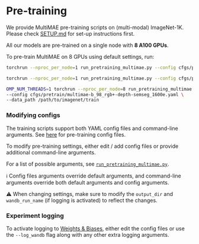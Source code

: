 # Pre-training

We provide MultiMAE pre-training scripts on (multi-modal) ImageNet-1K.  
Please check [SETUP.md](SETUP.md) for set-up instructions first.

All our models are pre-trained on a single node with **8 A100 GPUs**. 

To pre-train MultiMAE on 8 GPUs using default settings, run:

```bash
torchrun --nproc_per_node=1 run_pretraining_multimae.py --config cfgs/pretrain/v1.0.4.yaml
```

```bash
torchrun --nproc_per_node=1 run_pretraining_multimae.py --config cfgs/pretrain/v1.0.4.yaml
```

```bash
OMP_NUM_THREADS=1 torchrun --nproc_per_node=8 run_pretraining_multimae.py \
--config cfgs/pretrain/multimae-b_98_rgb+-depth-semseg_1600e.yaml \
--data_path /path/to/imagenet/train
```

### Modifying configs
The training scripts support both YAML config files and command-line arguments. See [here](cfgs/pretrain) for pre-training config files.

To modify pre-training settings, either edit / add config files or provide additional command-line arguments.

For a list of possible arguments, see [`run_pretraining_multimae.py`](run_pretraining_multimae.py).

:information_source: Config files arguments override default arguments, and command-line arguments override both default arguments and config arguments.

:warning: When changing settings, make sure to modify the `output_dir` and `wandb_run_name` (if logging is activated) to reflect the changes.

### Experiment logging
To activate logging to [Weights & Biases](https://docs.wandb.ai/), either edit the config files or use the `--log_wandb` flag along with any other extra logging arguments.
